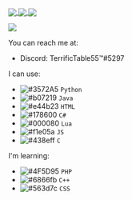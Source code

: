 <!-- ![](https://github.com/TerrificTable/github-stats/blob/master/generated/overview.svg)
![](https://github.com/TerrificTable/github-stats/blob/master/generated/languages.svg) -->

<a href="https://github.com/TerrificTable">
  <img align="center" src="https://github-readme-stats.vercel.app/api?username=TerrificTable&show_icons=true&theme=tokyonight&line_height=27%22%20alt=%22FaxHack%27s%20github%20stats" />
</a>
<a href="https://github.com/TerrificTable">
  <img align="center" src="https://github-readme-streak-stats.herokuapp.com/?user=TerrificTable&theme=tokyonight" />
</a>

<a href="https://github.com/TerrificTable">
  <img align="center" src="https://github-readme-stats.vercel.app/api/top-langs/?username=TerrificTable&theme=tokyonight&hide_langs_below=1" />
</a>

![](https://komarev.com/ghpvc/?username=TerrificTable&label=profile+views)

You can reach me at:
  - Discord: TerrificTable55™#5297

I can use:
  - ![#3572A5](https://via.placeholder.com/15/3572A5/000000?text=+) `Python`
  - ![#b07219](https://via.placeholder.com/15/b07219/000000?text=+) `Java`
  - ![#e44b23](https://via.placeholder.com/15/e44b23/000000?text=+) `HTML`
  - ![#178600](https://via.placeholder.com/15/178600/000000?text=+) `C#`
  - ![#000080](https://via.placeholder.com/15/000080/000000?text=+) `Lua`
  - ![#f1e05a](https://via.placeholder.com/15/f1e05a/000000?text=+) `JS`
  - ![#438eff](https://via.placeholder.com/15/438eff/000000?text=+) `C`
   
I'm learning:
  - ![#4F5D95](https://via.placeholder.com/15/4F5D95/000000?text=+) `PHP`
  - ![#6866fb](https://via.placeholder.com/15/6866fb/000000?text=+) `C++`
  - ![#563d7c](https://via.placeholder.com/15/563d7c/000000?text=+) `CSS`
